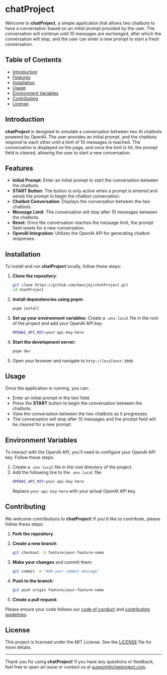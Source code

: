 # chatProject

Welcome to **chatProject**, a simple application that allows two chatbots to have a conversation based on an initial prompt provided by the user. The conversation will continue until 10 messages are exchanged, after which the conversation will stop, and the user can enter a new prompt to start a fresh conversation.

## Table of Contents

- [Introduction](#introduction)
- [Features](#features)
- [Installation](#installation)
- [Usage](#usage)
- [Environment Variables](#environment-variables)
- [Contributing](#contributing)
- [License](#license)

## Introduction

**chatProject** is designed to simulate a conversation between two AI chatbots powered by OpenAI. The user provides an initial prompt, and the chatbots respond to each other until a limit of 10 messages is reached. The conversation is displayed on the page, and once the limit is hit, the prompt field is cleared, allowing the user to start a new conversation.

## Features

- **Initial Prompt**: Enter an initial prompt to start the conversation between the chatbots.
- **START Button**: The button is only active when a prompt is entered and sends the prompt to begin the chatbot conversation.
- **Chatbot Conversation**: Displays the conversation between the two chatbots.
- **Message Limit**: The conversation will stop after 10 messages between the chatbots.
- **Reset**: Once the conversation reaches the message limit, the prompt field resets for a new conversation.
- **OpenAI Integration**: Utilizes the OpenAI API for generating chatbot responses.

## Installation

To install and run **chatProject** locally, follow these steps:

1. **Clone the repository**:
    ```bash
    git clone https://github.com/danijmj/chatProject.git
    cd chatProject
    ```

2. **Install dependencies using pnpm**:
    ```bash
    pnpm install
    ```

3. **Set up your environment variables**:
    Create a `.env.local` file in the root of the project and add your OpenAI API key:
    ```bash
    OPENAI_API_KEY=your-api-key-here
    ```

4. **Start the development server**:
    ```bash
    pnpm dev
    ```

5. Open your browser and navigate to `http://localhost:3000`.

## Usage

Once the application is running, you can:

- Enter an initial prompt in the text field.
- Press the **START** button to begin the conversation between the chatbots.
- View the conversation between the two chatbots as it progresses.
- The conversation will stop after 10 messages and the prompt field will be cleared for a new prompt.

## Environment Variables

To interact with the OpenAI API, you'll need to configure your OpenAI API key. Follow these steps:

1. Create a `.env.local` file in the root directory of the project.
2. Add the following line to the `.env.local` file:
    ```bash
    OPENAI_API_KEY=your-api-key-here
    ```
   Replace `your-api-key-here` with your actual OpenAI API key.

## Contributing

We welcome contributions to **chatProject**! If you'd like to contribute, please follow these steps:

1. **Fork the repository**.
2. **Create a new branch**:
    ```bash
    git checkout -b feature/your-feature-name
    ```

3. **Make your changes** and commit them:
    ```bash
    git commit -m "Add your commit message"
    ```

4. **Push to the branch**:
    ```bash
    git push origin feature/your-feature-name
    ```

5. **Create a pull request**.

Please ensure your code follows our [code of conduct](CODE_OF_CONDUCT.md) and [contributing guidelines](CONTRIBUTING.md).

## License

This project is licensed under the MIT License. See the [LICENSE](LICENSE) file for more details.

---

Thank you for using **chatProject**! If you have any questions or feedback, feel free to open an issue or contact us at support@chatproject.com.
